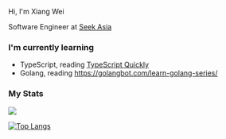 Hi, I'm Xiang Wei

Software Engineer at [Seek Asia](https://www.seekasia.com)

### I'm currently learning

- TypeScript, reading [TypeScript Quickly](https://www.manning.com/books/typescript-quickly)
- Golang, reading https://golangbot.com/learn-golang-series/

### My Stats

<a href="https://stackoverflow.com/users/846053/xwlee?tab=profile"><img src="https://stackoverflow.com/users/flair/846053.png"></a>

[![Top Langs](https://github-readme-stats.vercel.app/api/top-langs/?username=xiangweilee)](https://github.com/xiangweilee)
